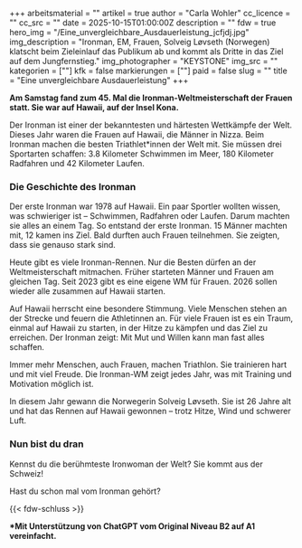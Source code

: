+++
arbeitsmaterial = ""
artikel = true
author = "Carla Wohler"
cc_licence = ""
cc_src = ""
date = 2025-10-15T01:00:00Z
description = ""
fdw = true
hero_img = "/Eine_unvergleichbare_Ausdauerleistung_jcfjdj.jpg"
img_description = "Ironman, EM, Frauen, Solveig Løvseth (Norwegen) klatscht beim Zieleinlauf das Publikum ab und kommt als Dritte in das Ziel auf dem Jungfernstieg."
img_photographer = "KEYSTONE"
img_src = ""
kategorien = [""]
kfk = false
markierungen = [""]
paid = false
slug = ""
title = "Eine unvergleichbare Ausdauerleistung"
+++

**Am Samstag fand zum 45. Mal die Ironman-Weltmeisterschaft der Frauen statt. Sie war auf Hawaii, auf der Insel Kona.**

Der Ironman ist einer der bekanntesten und härtesten Wettkämpfe der Welt. Dieses Jahr waren die Frauen auf Hawaii, die Männer in Nizza. Beim Ironman machen die besten Triathlet*innen der Welt mit. Sie müssen drei Sportarten schaffen: 3.8 Kilometer Schwimmen im Meer, 180 Kilometer Radfahren und 42 Kilometer Laufen.

### Die Geschichte des Ironman

Der erste Ironman war 1978 auf Hawaii. Ein paar Sportler wollten wissen, was schwieriger ist – Schwimmen, Radfahren oder Laufen. Darum machten sie alles an einem Tag. So entstand der erste Ironman. 15 Männer machten mit, 12 kamen ins Ziel. Bald durften auch Frauen teilnehmen. Sie zeigten, dass sie genauso stark sind.

Heute gibt es viele Ironman-Rennen. Nur die Besten dürfen an der Weltmeisterschaft mitmachen. Früher starteten Männer und Frauen am gleichen Tag. Seit 2023 gibt es eine eigene WM für Frauen. 2026 sollen wieder alle zusammen auf Hawaii starten.

Auf Hawaii herrscht eine besondere Stimmung. Viele Menschen stehen an der Strecke und feuern die Athletinnen an. Für viele Frauen ist es ein Traum, einmal auf Hawaii zu starten, in der Hitze zu kämpfen und das Ziel zu erreichen. Der Ironman zeigt: Mit Mut und Willen kann man fast alles schaffen.

Immer mehr Menschen, auch Frauen, machen Triathlon. Sie trainieren hart und mit viel Freude. Die Ironman-WM zeigt jedes Jahr, was mit Training und Motivation möglich ist.

In diesem Jahr gewann die Norwegerin Solveig Løvseth. Sie ist 26 Jahre alt und hat das Rennen auf Hawaii gewonnen – trotz Hitze, Wind und schwerer Luft.

### Nun bist du dran

Kennst du die berühmteste Ironwoman der Welt? Sie kommt aus der Schweiz!

Hast du schon mal vom Ironman gehört?

{{< fdw-schluss >}}

**\*Mit Unterstützung von ChatGPT vom Original Niveau B2 auf A1 vereinfacht.**
